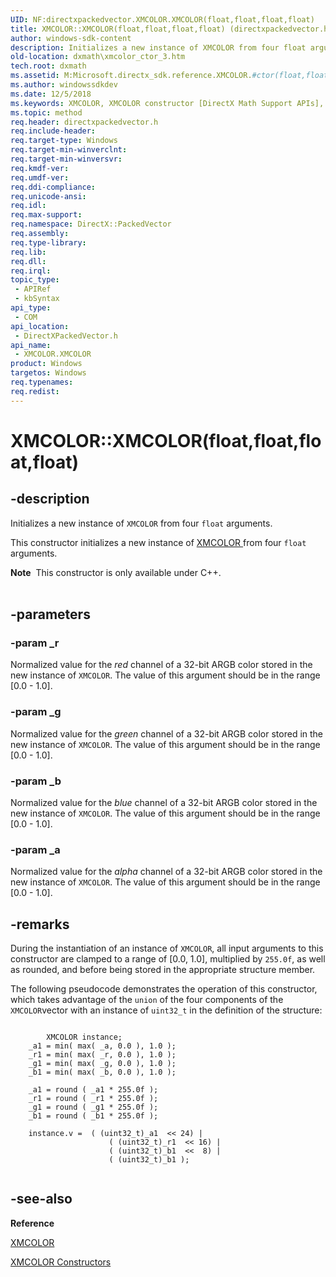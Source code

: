 ```yaml
---
UID: NF:directxpackedvector.XMCOLOR.XMCOLOR(float,float,float,float)
title: XMCOLOR::XMCOLOR(float,float,float,float) (directxpackedvector.h)
author: windows-sdk-content
description: Initializes a new instance of XMCOLOR from four float arguments.
old-location: dxmath\xmcolor_ctor_3.htm
tech.root: dxmath
ms.assetid: M:Microsoft.directx_sdk.reference.XMCOLOR.#ctor(float,float,float,float)
ms.author: windowssdkdev
ms.date: 12/5/2018
ms.keywords: XMCOLOR, XMCOLOR constructor [DirectX Math Support APIs], XMCOLOR constructor [DirectX Math Support APIs],XMCOLOR structure, XMCOLOR structure [DirectX Math Support APIs],XMCOLOR constructor, XMCOLOR.XMCOLOR, XMCOLOR.XMCOLOR(float,float,float,float), XMCOLOR::XMCOLOR, XMCOLOR::XMCOLOR(float,float,float,float), dxmath.xmcolor_ctor_3
ms.topic: method
req.header: directxpackedvector.h
req.include-header: 
req.target-type: Windows
req.target-min-winverclnt: 
req.target-min-winversvr: 
req.kmdf-ver: 
req.umdf-ver: 
req.ddi-compliance: 
req.unicode-ansi: 
req.idl: 
req.max-support: 
req.namespace: DirectX::PackedVector
req.assembly: 
req.type-library: 
req.lib: 
req.dll: 
req.irql: 
topic_type:
 - APIRef
 - kbSyntax
api_type:
 - COM
api_location:
 - DirectXPackedVector.h
api_name:
 - XMCOLOR.XMCOLOR
product: Windows
targetos: Windows
req.typenames: 
req.redist: 
---
```


# XMCOLOR::XMCOLOR(float,float,float,float)


## -description


Initializes a new instance of <code>XMCOLOR</code> from four <code>float</code> arguments.
    

This constructor initializes a new instance of <a href="https://msdn.microsoft.com/en-us/library/Ee419292(v=VS.85).aspx">XMCOLOR </a> from four
	<code>float</code> arguments.
<div class="alert"><b>Note</b>  This constructor is only available under C++.
    </div><div> </div>

## -parameters




### -param _r

Normalized value for the <i>red</i> channel of a 32-bit ARGB color
		    stored in the new instance of <code>XMCOLOR</code>. The value of this argument
		    should be in the range [0.0 - 1.0].
		    


### -param _g

Normalized value for the <i>green</i> channel of a 32-bit ARGB
		    color stored in the new instance of <code>XMCOLOR</code>. The value of this
		    argument should be in the range [0.0 - 1.0].
		    


### -param _b

Normalized value for the <i>blue</i> channel of a 32-bit ARGB
		    color stored in the new instance of <code>XMCOLOR</code>. The value of this
		    argument should be in the range [0.0 - 1.0].
		    


### -param _a

Normalized value for the <i>alpha</i> channel of a 32-bit ARGB
		    color stored in the new instance of <code>XMCOLOR</code>. The value of this
		    argument should be in the range [0.0 - 1.0].
		    


## -remarks



During the instantiation of an instance of <code>XMCOLOR</code>, all input arguments to
	    this constructor are clamped to a range of [0.0, 1.0], multiplied by <code>255.0f</code>,
	    as well as rounded, and before being stored in the appropriate structure member.
	  

The following pseudocode demonstrates the operation of this constructor, which takes
	    advantage of the <code>union</code> of the four components of the <code>XMCOLOR</code>vector with an instance of <code>uint32_t</code> in the definition of the structure:
	  


```

        XMCOLOR instance;        
	_a1 = min( max( _a, 0.0 ), 1.0 );
	_r1 = min( max( _r, 0.0 ), 1.0 );
	_g1 = min( max( _g, 0.0 ), 1.0 );
	_b1 = min( max( _b, 0.0 ), 1.0 );

	_a1 = round ( _a1 * 255.0f );
	_r1 = round ( _r1 * 255.0f );
	_g1 = round ( _g1 * 255.0f );
	_b1 = round ( _b1 * 255.0f );

	instance.v =  ( (uint32_t)_a1  << 24) |
                      ( (uint32_t)_r1  << 16) |
                      ( (uint32_t)_b1  <<  8) |
                      ( (uint32_t)_b1 );
    
```





## -see-also




<b>Reference</b>



<a href="https://msdn.microsoft.com/en-us/library/Ee419292(v=VS.85).aspx">XMCOLOR</a>



<a href="https://msdn.microsoft.com/en-us/library/Ee415264(v=VS.85).aspx">XMCOLOR Constructors</a>
 

 

